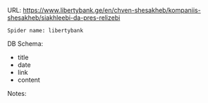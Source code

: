 URL: https://www.libertybank.ge/en/chven-shesakheb/kompaniis-shesakheb/siakhleebi-da-pres-relizebi

    Spider name: libertybank

DB Schema:
- title
- date
- link
- content

Notes: